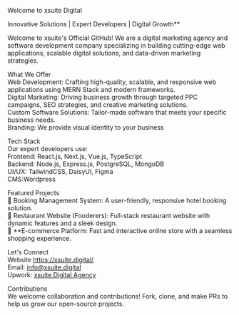 
 Welcome to xsuite Digital  

Innovative Solutions | Expert Developers | Digital Growth**  

 Welcome to xsuite's Official GitHub! We are a digital marketing agency and software development company specializing in building cutting-edge web applications, scalable digital solutions, and data-driven marketing strategies.  

  What We Offer  
Web Development: Crafting high-quality, scalable, and responsive web applications using MERN Stack and modern frameworks.  
Digital Marketing: Driving business growth through targeted PPC campaigns, SEO strategies, and creative marketing solutions.  
 Custom Software Solutions: Tailor-made software that meets your specific business needs.  
 Branding: We provide visual identity to your business
  

Tech Stack  
Our expert developers use:  
Frontend: React.js, Next.js, Vue.js, TypeScript  
Backend: Node.js, Express.js, PostgreSQL, MongoDB  
UI/UX: TailwindCSS, DaisyUI, Figma  
CMS:Wordpress  

 Featured Projects  
🔹 Booking Management System: A user-friendly, responsive hotel booking solution.  
🔹 Restaurant Website (Fooderers): Full-stack restaurant website with dynamic features and a sleek design.  
🔹 **E-commerce Platform: Fast and interactive online store with a seamless shopping experience.  

 Let's Connect  
 Website https://xsuite.digital/  
 Email: info@xsuite.digital  
 Upwork: [xsuite Digital Agency  ](https://www.upwork.com/fl/~016164af71172925e1?mp_source=share)

 Contributions  
We welcome collaboration and contributions! Fork, clone, and make PRs to help us grow our open-source projects.  

